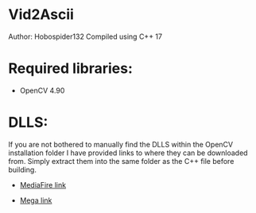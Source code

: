 # Vid2Ascii

Author: Hobospider132
Compiled using C++ 17 

# Required libraries: 

- OpenCV 4.90

# DLLS:
If you are not bothered to manually find the DLLS within the OpenCV installation folder I have provided links to where they can be downloaded from.
Simply extract them into the same folder as the C++ file before building.

- [MediaFire link](https://www.mediafire.com/folder/old29rqqq54os/dlls)
  
- [Mega link](https://mega.nz/folder/V3kmjYZb#abSotToI67YPjpIuS7PyKA)
